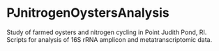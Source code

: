 # PJnitrogenOystersAnalysis
Study of farmed oysters and nitrogen cycling in Point Judith Pond, RI. Scripts for analysis of 16S rRNA amplicon and metatranscriptomic data.
